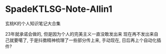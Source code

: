 # SpadeKTLSG-Note-Allin1
玄桃K的个人知识笔记大合集

23年就承诺会做的, 但是因为个人的完美主义一直没敢发出来
现在再不发出来自己就要噶了, 于是抖擞精神梳理了一些部分传上来, 手动现在, 日后再上个自动化插件? 
